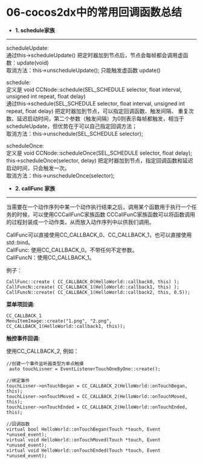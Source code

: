 06-cocos2dx中的常用回调函数总结
====

* **1. schedule家族**
----

scheduleUpdate: <br>
通过this->scheduleUpdate() 把定时器加到节点后，节点会每帧都会调用虚函数：update(void)<br>
取消方法：this->unscheduleUpdate(); 只能触发虚函数 update()

schedule: <br>
定义是 void CCNode::schedule(SEL_SCHEDULE selector, float interval, unsigned int repeat, float delay)<br> 
通过this->schedule(SEL_SCHEDULE selector, float interval, unsigned int repeat, float delay) 把定时器加到节点，可以指定回调函数、触发间隔、
重复次数、延迟启动时间，第二个参数（触发间隔）为0则表示每帧都触发，相当于scheduleUpdate，但优势在于可以自己指定回调方法；<br>
取消方法：this->unschedule(SEL_SCHEDULE selector);

scheduleOnce: <br> 
定义是 void CCNode::scheduleOnce(SEL_SCHEDULE selector, float delay);<br>
this->scheduleOnce(selector, delay) 把定时器加到节点，指定回调函数和延迟启动时间，只会触发一次。<br> 
取消方法：this->unscheduleOnce(selector); <br>


* **2. callFunc 家族**
----

当需要在一个动作序列中某一个动作执行结束之后，调用某个函数用于执行一个任务的时候，可以使用CCCallFunC家族函数
CCCallFunC家族函数可以将函数调用的过程封装成一个动作类，从而放入动作序列中以供我们调用。 

CallFunc可以直接使用CC_CALLBACK_0、CC_CALLBACK_1，也可以直接使用std::bind。<br>
CallFunc: 使用CC_CALLBACK_0。不带任何不定参数。<br>
CallFuncN：使用CC_CALLBACK_1。<br>

例子：

```
CallFunc::create ( CC_CALLBACK_0(HelloWorld::callback0, this) );
CallFuncN::create( CC_CALLBACK_1(HelloWorld::callback1, this) );
CallFuncN::create( CC_CALLBACK_1(HelloWorld::callback2, this, 0.5));
```

**菜单项回调:**

```
CC_CALLBACK_1
MenuItemImage::create("1.png", "2.png", CC_CALLBACK_1(HelloWorld::callback1, this));
```

**触控事件回调:**

使用CC_CALLBACK_2, 例如：

```
//创建一个事件监听器类型为单点触摸
 auto touchLisner = EventListenerTouchOneByOne::create();
 
//绑定事件
touchLisner->onTouchBegan = CC_CALLBACK_2(HelloWorld::onTouchBegan, this);
touchLisner->onTouchMoved = CC_CALLBACK_2(HelloWorld::onTouchMoved, this);
touchLisner->onTouchEnded = CC_CALLBACK_2(HelloWorld::onTouchEnded, this);
 
//回调函数
virtual bool HelloWorld::onTouchBegan(Touch *touch, Event *unused_event); 
virtual void HelloWorld::onTouchMoved(Touch *touch, Event *unused_event); 
virtual void HelloWorld::onTouchEnded(Touch *touch, Event *unused_event);
```

